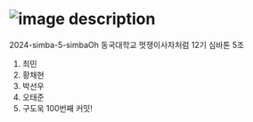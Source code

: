 # ![image description](https://capsule-render.vercel.app/api?type=venom&height=300&color=A4DACD&text=CHEAT%20KEY&fontColor=1E3D46&fontSize=70&descAlign=50&descAlignY=50&fontAlignY=50&reversal=false&textBg=false&rotate=0&strokeWidth=0&section=header&fontAlign=50)
2024-simba-5-simbaOh
동국대학교 멋쟁이사자처럼 12기 심바톤 5조
1. 최민 
2. 황채현
3. 박선우 
4. 오태준
5. 구도욱
100번째 커밋!
